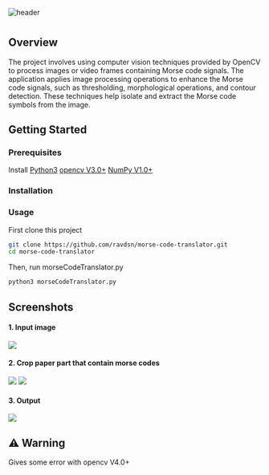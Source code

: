 
![header](https://capsule-render.vercel.app/api?type=Waving&color=auto&animation=fadeIn&height=160&section=header&text=Morse%20Code%20Translator&fontSize=60)
# 

## Overview
The project involves using computer vision techniques provided by OpenCV to process images or video frames containing Morse code signals. The application applies image processing operations to enhance the Morse code signals, such as thresholding, morphological operations, and contour detection. These techniques help isolate and extract the Morse code symbols from the image.

## Getting Started

### Prerequisites
Install 
[Python3](https://www.python.org/downloads/)
[opencv V3.0+](https://pypi.org/project/opencv-python/)
[NumPy V1.0+](https://pypi.org/project/numpy/)

### Installation

### Usage
First clone this project
```sh
git clone https://github.com/ravdsn/morse-code-translator.git
cd morse-code-translator 
```
Then, run morseCodeTranslator.py 
```sh
python3 morseCodeTranslator.py 
```

## Screenshots

#### 1. Input image
![](wiki/outputims/Original.jpg)

#### 2. Crop paper part that contain morse codes
![](wiki/outputims/Outline.jpg) 
![](wiki/outputims/birdeyeImage.jpg)

#### 3. Output
![](wiki/outputims/output.png)


## :warning: Warning 
Gives some error with opencv V4.0+
